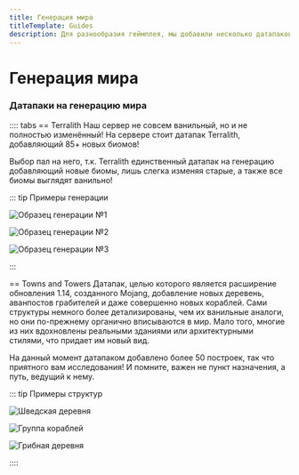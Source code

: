 ```yaml
---
title: Генерация мира
titleTemplate: Guides
description: Для разнообразия геймплея, мы добавили несколько датапаков для генерации мира!
---
```


# Генерация мира

### Датапаки на генерацию мира
:::: tabs
== Terralith
Наш сервер не совсем ванильный, но и не полностью изменённый! На сервере стоит датапак Terralith, добавляющий 85+ новых биомов!

Выбор пал на него, т.к. Terralith единственный датапак на генерацию добавляющий новые биомы, лишь слегка изменяя старые, а также все биомы выглядят ванильно!

::: tip Примеры генерации

![Образец генерации №1](/img/faq/world-generation/gen_1.jpeg)

![Образец генерации №2](/img/faq/world-generation/gen_2.jpeg)

![Образец генерации №3](/img/faq/world-generation/gen_3.jpeg)

:::

== Towns and Towers
Датапак, целью которого является расширение обновления 1.14, созданного Mojang, добавление новых деревень, аванпостов грабителей и даже совершенно новых кораблей. Сами структуры немного более детализированы, чем их ванильные аналоги, но они по-прежнему органично вписываются в мир. Мало того, многие из них вдохновлены реальными зданиями или архитектурными стилями, что придает им новый вид. 

На данный момент датапаком добавлено более 50 построек, так что приятного вам исследования! И помните, важен не пункт назначения, а путь, ведущий к нему.

::: tip Примеры структур

![Шведская деревня](/img/faq/world-generation/town_1.png)

![Группа кораблей](/img/faq/world-generation/town_2.png)

![Грибная деревня](/img/faq/world-generation/town_3.png)

::::